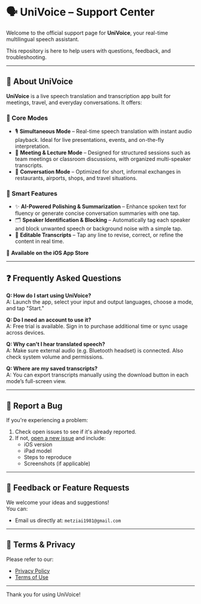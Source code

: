 # 🗣️ UniVoice – Support Center

Welcome to the official support page for **UniVoice**, your real-time multilingual speech assistant.

This repository is here to help users with questions, feedback, and troubleshooting.

---

## 📘 About UniVoice

**UniVoice** is a live speech translation and transcription app built for meetings, travel, and everyday conversations. It offers:

### 🧩 Core Modes
- 🎙️ **Simultaneous Mode** – Real-time speech translation with instant audio playback. Ideal for live presentations, events, and on-the-fly interpretation.
- 🏫 **Meeting & Lecture Mode** – Designed for structured sessions such as team meetings or classroom discussions, with organized multi-speaker transcripts.
- 💬 **Conversation Mode** – Optimized for short, informal exchanges in restaurants, airports, shops, and travel situations.

### 🧠 Smart Features
- ✨ **AI-Powered Polishing & Summarization** – Enhance spoken text for fluency or generate concise conversation summaries with one tap.
- 🗂️ **Speaker Identification & Blocking** – Automatically tag each speaker and block unwanted speech or background noise with a simple tap.
- 📝 **Editable Transcripts** – Tap any line to revise, correct, or refine the content in real time.

📱 **Available on the iOS App Store**

---

## ❓ Frequently Asked Questions

**Q: How do I start using UniVoice?**  
A: Launch the app, select your input and output languages, choose a mode, and tap "Start."

**Q: Do I need an account to use it?**  
A: Free trial is available. Sign in to purchase additional time or sync usage across devices.

**Q: Why can't I hear translated speech?**  
A: Make sure external audio (e.g. Bluetooth headset) is connected. Also check system volume and permissions.

**Q: Where are my saved transcripts?**  
A: You can export transcripts manually using the download button in each mode’s full-screen view.

---

## 🐞 Report a Bug

If you're experiencing a problem:
1. Check open issues to see if it's already reported.
2. If not, [open a new issue](https://github.com/metziai/univoice_support/issues/new) and include:
   - iOS version
   - iPad model
   - Steps to reproduce
   - Screenshots (if applicable)

---

## 💬 Feedback or Feature Requests

We welcome your ideas and suggestions!  
You can:
- Email us directly at: `metziai1981@gmail.com`

---

## 📄 Terms & Privacy

Please refer to our:
- [Privacy Policy](https://metziai.github.io/univoice_support/privacy) 
- [Terms of Use](https://metziai.github.io/univoice_support/terms)

---

Thank you for using UniVoice!
